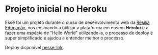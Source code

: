 # Projeto inicial no Heroku

Esse foi um projeto durante o curso de desenvolvimento web da [Resilia Educação](https://www.resilia.work/), nos ensinando a utilizar a plataforma em nuvem **Heroku** e a fazer uma espécie de "Hello World" utilizando-a, o processo de deploy é super simplificado e ajudou a entender melhor o processo.

Deploy disponível [nesse link](https://git.heroku.com/whispering-tundra-33614.git).
